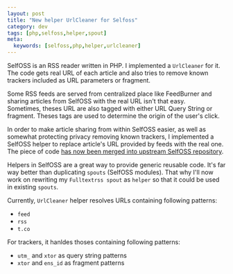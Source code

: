 ```yaml
---
layout: post
title: "New helper UrlCleaner for Selfoss"
category: dev
tags: [php,selfoss,helper,spout]
meta:
  keywords: [selfoss,php,helper,urlcleaner]
---
```


SelfOSS is an RSS reader written in PHP. I implemented a `UrlCleaner` for it. The code gets real URL of each article and also tries to remove known trackers included as URL parameters or fragment.

Some RSS feeds are served from centralized place like FeedBurner and sharing articles from SelfOSS with the real URL isn't that easy.  
Sometimes, theses URL are also tagged with either URL Query String or fragment. Theses tags are used to determine the origin of the user's click.

In order to make article sharing from within SelfOSS easier, as well as somewhat protecting privacy removing known trackers, I implemented a SelfOSS helper to replace article's URL provided by feeds with the real one.
The piece of code [has now been merged into upstream SelfOSS repository](https://github.com/SSilence/selfoss/pull/610).

Helpers in SelfOSS are a great way to provide generic reusable code. It's far way better than duplicating `spouts` (SelfOSS modules). That why I'll now work on rewriting my `Fulltextrss spout` as `helper` so that it could be used in existing `spouts`.

Currently, `UrlCleaner` helper resolves URLs containing following patterns:

* `feed`
* `rss`
* `t.co`

For trackers, it hanldes thoses containing following patterns:

* `utm_` and `xtor` as query string patterns
* `xtor` and `ens_id` as fragment patterns

